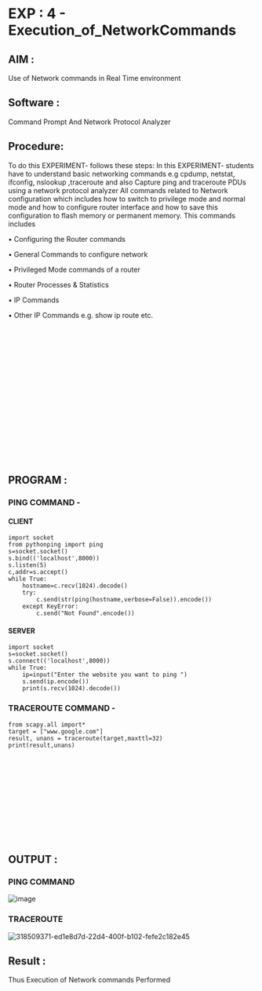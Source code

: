 # EXP : 4 - Execution_of_NetworkCommands
## AIM :
Use of Network commands in Real Time environment
## Software : 
Command Prompt And Network Protocol Analyzer
## Procedure: 
To do this EXPERIMENT- follows these steps:
In this EXPERIMENT- students have to understand basic networking commands e.g cpdump, netstat, ifconfig, nslookup ,traceroute and also Capture ping and traceroute PDUs using a network protocol analyzer 
All commands related to Network configuration which includes how to switch to privilege mode
and normal mode and how to configure router interface and how to save this configuration to
flash memory or permanent memory.
This commands includes

• Configuring the Router commands

• General Commands to configure network

• Privileged Mode commands of a router 

• Router Processes & Statistics

• IP Commands

• Other IP Commands e.g. show ip route etc.


<BR>
<BR>
<BR>
<BR>
<BR>
<BR>
<BR>
<BR>
<BR>
<BR>
<BR>
<BR>
<BR>
<BR>
<BR>
<BR>

## PROGRAM :
### PING COMMAND -
#### CLIENT 
```
import socket
from pythonping import ping
s=socket.socket()
s.bind(('localhost',8000))
s.listen(5)
c,addr=s.accept()
while True:
    hostname=c.recv(1024).decode()
    try:
        c.send(str(ping(hostname,verbose=False)).encode())
    except KeyError:
        c.send("Not Found".encode())
```

#### SERVER
```
import socket
s=socket.socket()
s.connect(('localhost',8000))
while True:
    ip=input("Enter the website you want to ping ")
    s.send(ip.encode())
    print(s.recv(1024).decode())
```

### TRACEROUTE COMMAND -
```
from scapy.all import* 
target = ["www.google.com"] 
result, unans = traceroute(target,maxttl=32) 
print(result,unans)
```
<BR>
<BR>
<BR>
<BR>
<BR>
<BR>
<BR>
<BR>
<BR>
<BR>

## OUTPUT :
### PING COMMAND 
![image](https://github.com/MOHAMEDAHSAN/4.Execution_of_NetworkCommends/assets/139331378/7fe8c671-8f7b-49e0-9b41-8927e3d742df)

### TRACEROUTE
![318509371-ed1e8d7d-22d4-400f-b102-fefe2c182e45](https://github.com/MOHAMEDAHSAN/4.Execution_of_NetworkCommends/assets/139331378/e5cc5174-d202-474f-b271-a6c5266c3e68)

## Result :
Thus Execution of Network commands Performed 
